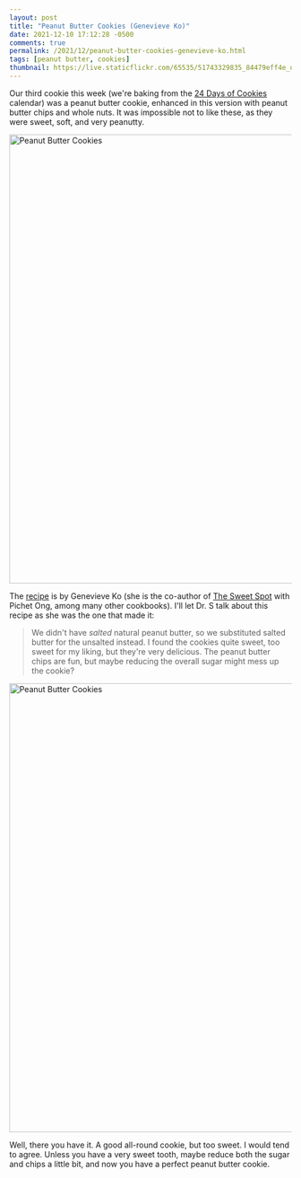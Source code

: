 ```yaml
---
layout: post
title: "Peanut Butter Cookies (Genevieve Ko)"
date: 2021-12-10 17:12:28 -0500
comments: true
permalink: /2021/12/peanut-butter-cookies-genevieve-ko.html
tags: [peanut butter, cookies]
thumbnail: https://live.staticflickr.com/65535/51743329835_84479eff4e_q.jpg
---
```


Our third cookie this week (we're baking from the [24 Days of Cookies](https://www.nytimes.com/interactive/2021/11/30/dining/cookie-calendar.html) calendar) was a peanut butter cookie,
enhanced in this version with peanut butter chips and whole nuts.
It was impossible not to like these, as they were sweet, 
soft, and very peanutty.

<a data-flickr-embed="true" href="https://www.flickr.com/photos/gnuf/" title="Peanut Butter Cookies"><img src="https://live.staticflickr.com/65535/51743329835_84479eff4e_c.jpg" width="800" height="800" alt="Peanut Butter Cookies"></a><script async src="//embedr.flickr.com/assets/client-code.js" charset="utf-8"></script>

The [recipe](https://cooking.nytimes.com/recipes/1022704-peanut-butter-cookies)
is by Genevieve Ko (she is the co-author of [The Sweet Spot](/tag/thesweetspot/)
with Pichet Ong, among many other cookbooks). I'll let Dr. S talk about this
recipe as she was the one that made it:

> We didn't have _salted_ natural peanut butter, so we substituted
> salted butter for the unsalted instead. I found the cookies quite sweet,
> too sweet for my liking, but they're very delicious. The peanut
> butter chips are fun, but maybe reducing the overall sugar might
> mess up the cookie?

<a data-flickr-embed="true" href="https://www.flickr.com/photos/gnuf/51742442351/in/photostream/" title="Peanut Butter Cookies"><img src="https://live.staticflickr.com/65535/51742442351_fe2f9cd2c1_c.jpg" width="600" height="800" alt="Peanut Butter Cookies"></a><script async src="//embedr.flickr.com/assets/client-code.js" charset="utf-8"></script>

Well, there you have it. A good all-round cookie, but too sweet. I would tend
to agree. Unless you have a very sweet tooth, maybe reduce both the sugar and chips
a little bit, and now you have a perfect peanut butter cookie.
